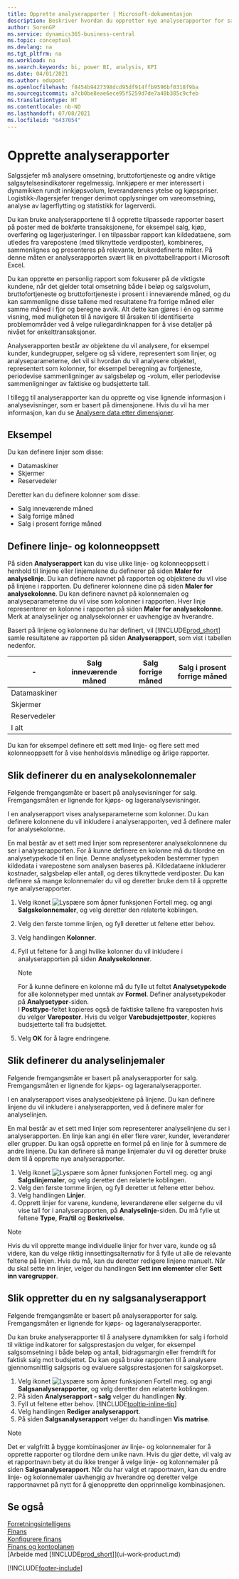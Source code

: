 ```yaml
---
title: Opprette analyserapporter | Microsoft-dokumentasjon
description: Beskriver hvordan du oppretter nye analyserapporter for salg, kjøp og beholdning, og definerer analysemaler.
author: SorenGP
ms.service: dynamics365-business-central
ms.topic: conceptual
ms.devlang: na
ms.tgt_pltfrm: na
ms.workload: na
ms.search.keywords: bi, power BI, analysis, KPI
ms.date: 04/01/2021
ms.author: edupont
ms.openlocfilehash: f8454b9427398dcd95df914ffb9596bf0318f9ba
ms.sourcegitcommit: a7cb0be8eae6ece95f5259d7de7a48b385c9cfeb
ms.translationtype: HT
ms.contentlocale: nb-NO
ms.lasthandoff: 07/08/2021
ms.locfileid: "6437054"
---
```

#  <a name="create-analysis-reports"></a>Opprette analyserapporter
Salgssjefer må analysere omsetning, bruttofortjeneste og andre viktige salgsytelsesindikatorer regelmessig. Innkjøpere er mer interessert i dynamikken rundt innkjøpsvolum, leverandørenes ytelse og kjøpspriser. Logistikk-/lagersjefer trenger derimot opplysninger om vareomsetning, analyse av lagerflytting og statistikk for lagerverdi.  

Du kan bruke analyserapportene til å opprette tilpassede rapporter basert på poster med de bokførte transaksjonene, for eksempel salg, kjøp, overføring og lagerjusteringer. I en tilpassbar rapport kan kildedataene, som utledes fra varepostene (med tilknyttede verdiposter), kombineres, sammenlignes og presenteres på relevante, brukerdefinerte måter. På denne måten er analyserapporten svært lik en pivottabellrapport i Microsoft Excel.  

Du kan opprette en personlig rapport som fokuserer på de viktigste kundene, når det gjelder total omsetning både i beløp og salgsvolum, bruttofortjeneste og bruttofortjeneste i prosent i inneværende måned, og du kan sammenligne disse tallene med resultatene fra forrige måned eller samme måned i fjor og beregne avvik. Alt dette kan gjøres i én og samme visning, med muligheten til å navigere til årsaken til identifiserte problemområder ved å velge rullegardinknappen for å vise detaljer på nivået for enkelttransaksjoner.  

Analyserapporten består av objektene du vil analysere, for eksempel kunder, kundegrupper, selgere og så videre, representert som linjer, og analyseparameterne, det vil si hvordan du vil analysere objektet, representert som kolonner, for eksempel beregning av fortjeneste, periodevise sammenligninger av salgsbeløp og -volum, eller periodevise sammenligninger av faktiske og budsjetterte tall.

I tillegg til analyserapporter kan du opprette og vise lignende informasjon i analysevisninger, som er basert på dimensjonene. Hvis du vil ha mer informasjon, kan du se [Analysere data etter dimensjoner](bi-how-analyze-data-dimension.md).

## <a name="example"></a>Eksempel  
Du kan definere linjer som disse:  
- Datamaskiner  
- Skjermer  
- Reservedeler  

Deretter kan du definere kolonner som disse:  

- Salg inneværende måned  
- Salg forrige måned  
- Salg i prosent forrige måned  

## <a name="setting-up-line-and-column-layouts"></a>Definere linje- og kolonneoppsett  
 På siden **Analyserapport** kan du vise ulike linje- og kolonneoppsett i henhold til linjene eller linjemalene du definerer på siden **Maler for analyselinje**. Du kan definere navnet på rapporten og objektene du vil vise på linjene i rapporten. Du definerer kolonnene dine på siden **Maler for analysekolonne**. Du kan definere navnet på kolonnemalen og analyseparameterne du vil vise som kolonner i rapporten. Hver linje representerer en kolonne i rapporten på siden **Maler for analysekolonne**. Merk at analyselinjer og analysekolonner er uavhengige av hverandre.  

Basert på linjene og kolonnene du har definert, vil [!INCLUDE[prod_short](includes/prod_short.md)] samle resultatene av rapporten på siden **Analyserapport**, som vist i tabellen nedenfor.  

|- |Salg inneværende måned|Salg forrige måned|Salg i prosent forrige måned|  
|-|-|-|-|  
|Datamaskiner| | | |  
|Skjermer| | | |  
|Reservedeler| | | |  
|I alt| | | |  

 Du kan for eksempel definere ett sett med linje- og flere sett med kolonneoppsett for å vise henholdsvis månedlige og årlige rapporter.

 ## <a name="to-set-up-analysis-column-templates"></a>Slik definerer du en analysekolonnemaler
Følgende fremgangsmåte er basert på analysevisninger for salg. Fremgangsmåten er lignende for kjøps- og lageranalysevisninger.

I en analyserapport vises analyseparameterne som kolonner. Du kan definere kolonnene du vil inkludere i analyserapporten, ved å definere maler for analysekolonne.  

En mal består av et sett med linjer som representerer analysekolonnene du ser i analyserapporten. For å kunne definere en kolonne må du tilordne en analysetypekode til en linje. Denne analysetypekoden bestemmer typen kildedata i varepostene som analysen baseres på. Kildedataene inkluderer kostnader, salgsbeløp eller antall, og deres tilknyttede verdiposter. Du kan definere så mange kolonnemaler du vil og deretter bruke dem til å opprette nye analyserapporter.    

1. Velg ikonet ![Lyspære som åpner funksjonen Fortell meg.](media/ui-search/search_small.png "Fortell hva du vil gjøre") og angi **Salgskolonnemaler**, og velg deretter den relaterte koblingen.  
2. Velg den første tomme linjen, og fyll deretter ut feltene etter behov.
3. Velg handlingen **Kolonner**.  
4. Fyll ut feltene for å angi hvilke kolonner du vil inkludere i analyserapporten på siden **Analysekolonner**.  

    > [!NOTE]  
    >   For å kunne definere en kolonne må du fylle ut feltet **Analysetypekode** for alle kolonnetyper med unntak av **Formel**. Definer analysetypekoder på **Analysetyper**-siden.  
    I **Posttype**-feltet kopieres også de faktiske tallene fra vareposten hvis du velger **Vareposter**. Hvis du velger **Varebudsjettposter**, kopieres budsjetterte tall fra budsjettet.  
5.  Velg **OK** for å lagre endringene.  

## <a name="to-set-up-analysis-line-templates"></a>Slik definerer du analyselinjemaler  
Følgende fremgangsmåte er basert på analyserapporter for salg. Fremgangsmåten er lignende for kjøps- og lageranalyserapporter.

I en analyserapport vises analyseobjektene på linjene. Du kan definere linjene du vil inkludere i analyserapporten, ved å definere maler for analyselinjen.  

En mal består av et sett med linjer som representerer analyselinjene du ser i analyserapporten. En linje kan angi én eller flere varer, kunder, leverandører eller grupper. Du kan også opprette en formel på en linje for å summere de andre linjene. Du kan definere så mange linjemaler du vil og deretter bruke dem til å opprette nye analyserapporter.    

1. Velg ikonet ![Lyspære som åpner funksjonen Fortell meg.](media/ui-search/search_small.png "Fortell hva du vil gjøre") og angi **Salgslinjemaler**, og velg deretter den relaterte koblingen.  
2. Velg den første tomme linjen, og fyll deretter ut feltene etter behov.
3. Velg handlingen **Linjer**.  
4. Opprett linjer for varene, kundene, leverandørene eller selgerne du vil vise tall for i analyserapporten, på **Analyselinje**-siden. Du må fylle ut feltene **Type**, **Fra/til** og **Beskrivelse**.  

> [!NOTE]  
>   Hvis du vil opprette mange individuelle linjer for hver vare, kunde og så videre, kan du velge riktig innsettingsalternativ for å fylle ut alle de relevante feltene på linjen. Hvis du må, kan du deretter redigere linjene manuelt. Når du skal sette inn linjer, velger du handlingen **Sett inn elementer** eller **Sett inn varegrupper**.  

## <a name="to-create-a-new-sales-analysis-report"></a>Slik oppretter du en ny salgsanalyserapport
Følgende fremgangsmåte er basert på analyserapporter for salg. Fremgangsmåten er lignende for kjøps- og lageranalyserapporter.

Du kan bruke analyserapporter til å analysere dynamikken for salg i forhold til viktige indikatorer for salgsprestasjon du velger, for eksempel salgsomsetning i både beløp og antall, bidragsmargin eller fremdrift for faktisk salg mot budsjettet. Du kan også bruke rapporten til å analysere gjennomsnittlig salgspris og evaluere salgsprestasjonen for salgskorpset.  

1. Velg ikonet ![Lyspære som åpner funksjonen Fortell meg.](media/ui-search/search_small.png "Fortell hva du vil gjøre") og angi **Salgsanalyserapporter**, og velg deretter den relaterte koblingen.  
2. På siden **Analyserapport - salg** velger du handlingen **Ny**.
3. Fyll ut feltene etter behov. [!INCLUDE[tooltip-inline-tip](includes/tooltip-inline-tip_md.md)]
4. Velg handlingen **Rediger analyserapport**.
5. På siden **Salgsanalyserapport** velger du handlingen **Vis matrise**.  

> [!NOTE]  
>   Det er valgfritt å bygge kombinasjoner av linje- og kolonnemaler for å opprette rapporter og tilordne dem unike navn. Hvis du gjør dette, vil valg av et rapportnavn bety at du ikke trenger å velge linje- og kolonnemaler på siden **Salgsanalyserapport**. Når du har valgt et rapportnavn, kan du endre linje- og kolonnemaler uavhengig av hverandre og deretter velge rapportnavnet på nytt for å gjenopprette den opprinnelige kombinasjonen.

## <a name="see-also"></a>Se også
[Forretningsintelligens](bi.md)  
[Finans](finance.md)  
[Konfigurere finans](finance-setup-finance.md)  
[Finans og kontoplanen](finance-general-ledger.md)  
[Arbeide med [!INCLUDE[prod_short](includes/prod_short.md)]](ui-work-product.md)  


[!INCLUDE[footer-include](includes/footer-banner.md)]